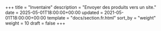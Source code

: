 +++
title = "Inventaire"
description = "Envoyer des produits vers un site."
date = 2025-05-01T18:00:00+00:00
updated = 2021-05-01T18:00:00+00:00
template = "docs/section.fr.html"
sort_by = "weight"
weight = 10
draft = false
+++
